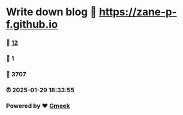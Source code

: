 # Write down blog :link: https://zane-p-f.github.io 
### :page_facing_up: [12](https://zane-p-f.github.io/tag.html) 
### :speech_balloon: 1 
### :hibiscus: 3707 
### :alarm_clock: 2025-01-29 18:33:55 
### Powered by :heart: [Gmeek](https://github.com/Meekdai/Gmeek)
